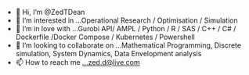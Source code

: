 - 👋 Hi, I’m @ZedTDean
- 👀 I’m interested in ...Operational Research / Optimisation / Simulation 
- 🌱 I’m in love with ...Gurobi API/ AMPL / Python / R / SAS / C++ / C# / Dockerfile /Docker Compose / Kubernetes / Powershell
- 💞️ I’m looking to collaborate on ...Mathematical Programming, Discrete simulation, System Dynamics, Data Envelopment analysis  
- 📫 How to reach me ...zed.d@live.com

<!---
ZedTDean/ZedTDean is a ✨ special ✨ repository because its `README.md` (this file) appears on your GitHub profile.
You can click the Preview link to take a look at your changes.
--->
